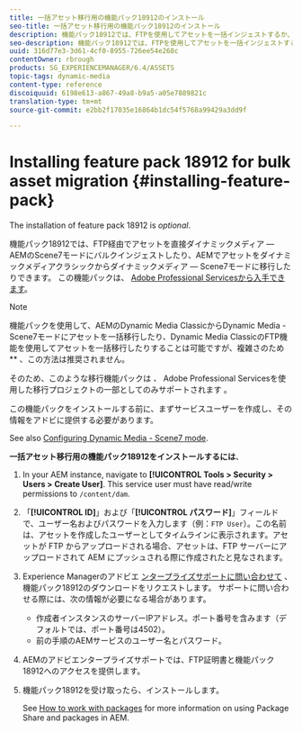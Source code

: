 ```yaml
---
title: 一括アセット移行用の機能パック18912のインストール
seo-title: 一括アセット移行用の機能パック18912のインストール
description: 機能パック18912では、FTPを使用してアセットを一括インジェストするか、AEMでDynamic Media Classicからダイナミックメディアにアセットを移行することができます。 このオプションの機能パックは、アドビサポートから入手できます。
seo-description: 機能パック18912では、FTPを使用してアセットを一括インジェストするか、AEMでDynamic Media Classicからダイナミックメディアにアセットを移行することができます。 このオプションの機能パックは、アドビサポートから入手できます。
uuid: 316d77e3-3d61-4cf0-8955-726ee54e268c
contentOwner: rbrough
products: SG_EXPERIENCEMANAGER/6.4/ASSETS
topic-tags: dynamic-media
content-type: reference
discoiquuid: 6198e613-a867-49a8-b9a5-a05e7889821c
translation-type: tm+mt
source-git-commit: e2bb2f17035e16864b1dc54f5768a99429a3dd9f

---
```



# Installing feature pack 18912 for bulk asset migration {#installing-feature-pack}

The installation of feature pack 18912 is _optional_.

機能パック18912では、FTP経由でアセットを直接ダイナミックメディア — AEMのScene7モードにバルクインジェストしたり、AEMでアセットをダイナミックメディアクラシックからダイナミックメディア — Scene7モードに移行したりできます。 この機能パックは、 [Adobe Professional Servicesから入手できます](https://www.adobe.com/experience-cloud/consulting-services.html)。

>[!NOTE]
>
>機能パックを使用して、AEMのDynamic Media ClassicからDynamic Media - Scene7モードにアセットを一括移行したり、Dynamic Media ClassicのFTP機能を使用してアセットを一括移行したりすることは可能ですが、複雑さのため ** 、この方法は推奨されません。
>
>そのため、このような移行機能パックは *、* Adobe Professional Servicesを使用した移行プロジェクトの一部としてのみサポートされます [](https://www.adobe.com/experience-cloud/consulting-services.html)。

この機能パックをインストールする前に、まずサービスユーザーを作成し、その情報をアドビに提供する必要があります。

See also [Configuring Dynamic Media - Scene7 mode](https://helpx.adobe.com/experience-manager/6-4/assets/using/config-dms7.html).

**一括アセット移行用の機能パック18912をインストールするには**、

1. In your AEM instance, navigate to **[!UICONTROL Tools > Security > Users > Create User]**. This service user must have read/write permissions to `/content/dam`.
1. 「**[!UICONTROL ID]**」および「**[!UICONTROL パスワード]**」フィールドで、ユーザー名およびパスワードを入力します（例：`FTP User`）。この名前は、アセットを作成したユーザーとしてタイムラインに表示されます。アセットが FTP からアップロードされる場合、アセットは、FTP サーバーにアップロードされて AEM にプッシュされる際に作成されたと見なされます。
1. Experience Managerのアドビエ [ンタープライズサポートに問い合わせて](https://helpx.adobe.com/contact/enterprise-support.ec.html) 、機能パック18912のダウンロードをリクエストします。 サポートに問い合わせる際には、次の情報が必要になる場合があります。

   * 作成者インスタンスのサーバーIPアドレス。ポート番号を含みます（デフォルトでは、ポート番号は4502）。
   * 前の手順のAEMサービスのユーザー名とパスワード。

1. AEMのアドビエンタープライズサポートでは、FTP証明書と機能パック18912へのアクセスを提供します。

1. 機能パック18912を受け取ったら、インストールします。

   See [How to work with packages](/help/sites-administering/package-manager.md) for more information on using Package Share and packages in AEM.


